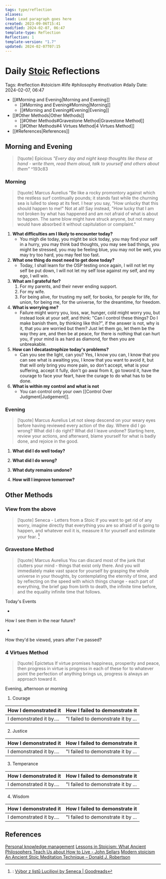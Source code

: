 ```yaml
---
tags: type/reflection
aliases: 
lead: Lead paragraph goes here
created: 2023-09-06T15:41
modified: 2024-02-07, 06:47
template-type: Reflection
Reflection: 1
template-version: "1.7"
updated: 2024-02-07T07:15
---
```

# Daily [Stoic](../SLIP-BOX/Stoicism.md) Reflections

Tags:  #reflection #stoicism #life #philosophy #motivation #daily 
Date: 2024-02-07, 06:47

- [[#Morning and Evening|Morning and Evening]]
	- [[#Morning and Evening#Morning|Morning]]
	- [[#Morning and Evening#Evening|Evening]]
- [[#Other Methods|Other Methods]]
	- [[#Other Methods#Gravestone Method|Gravestone Method]]
	- [[#Other Methods#4 Virtues Method|4 Virtues Method]]
- [[#References|References]]


## Morning and Evening

> [!quote] Epicious 
> _"Every day and night keep thoughts like these at hand - write them, read them aloud, talk to yourself and others about them"_
^193c83
### Morning

> [!quote] Marcus Aurelius
> "Be like a rocky promontory against which the restless surf continually pounds; it stands fast while the churning sea is lulled to sleep at its feet. I hear you say, "How unlucky that this should happen to me!" Not at all! Say instead, "How lucky that I am not broken by what has happened and am not afraid of what is about to happen. The same blow might have struck anyone, but not many would have absorbed it without capitulation or complaint."

1. **What difficulties am I likely to encounter today?**
	- You migh die today, you might be sick today, you may find your self in a hurry, you may think bad thoughts, you may see bad things, you might be stressed, you may be feeling blue, you may not be well, you may try too hard, you may feel too fast. 
2. **What one thing do most need to get done today?**
	- Today, I shall learn for the OSP testing once again, I will not let my self be put down, I will not let my self lose against my self, and my ego, I will win.
1. **What am I grateful for?**
	1. For my parents, and their never ending support. 
	2. For my wife.
	3. For being alive, for trusting my self, for books, for people for life, for union, for being me, for the universe, for the dreamtime, for freedom.
2. **What is worrying me?**
	- Failure might worry you, loss, war, hunger, cold might worry you, but instead look at your self, and think: "Can I control these things? Do I make banish them, by thinking like this?", if the answer is not, why is it, that you are worried but them? Just let them go, let them be the way they are, and then be at peace, for there is nothing that can hurt you, if your mind is as hard as diamond, for then you are unbreakable. 
3. **How can I decatastrophize today's problems?**
	- Can you see the light, can you? Yes, I know you can, I know that you can see what is awaiting you, I know that you want to avoid it, but that will only bring you more pain, so don't accept, what is your suffering, accept it fully, don't go awai from it, go toword it, have the courage to face your feart, have the curage to do what has to be done.
4. **What is within my control and what is not**
	- You can control only your own [[Control Over Judgment|Judgement]].

### Evening

> [!quote] Marcus Aurelius
> Let not sleep descend on your weary eyes before having reviewed every action of the day. Where did I go wrong? What did I do right? What did I leave undone? Starting here, review your actions, and afterward, blame yourself for what is badly done, and rejoice in the good.

1. **What did I do well today?**

2. **What did I do wrong?**

4. **What duty remains undone?**

5. **How will I improve tomorrow?**

## Other Methods

### View from the above

> [!quote] Seneca - Letters from a Stoic
> If you want to get rid of any worry, imagine directly that everything you are so afraid of is going to happen, and whatever evil it is, measure it for yourself and estimate your fear. [^Seneca]


### Gravestone Method

> [!quote] Marcus Aurelius
> You can discard most of the junk that clutters your mind - things that exist only there. And you will immediately make vast space for yourself by grasping the whole universe in your thoughts, by contemplating the eternity of time, and by reflecting on the speed with which things change - each part of everything, the brief gap from birth to death, the infinite time before, and the equality infinite time that follows. 

Today's Events 

-

How I see them in the near future? 

-

How they'd be viewed, years after I've passed?

### 4 Virtues Method

> [!quote] Epictetus 
> If virtue promises happiness, prosperity and peace, then progress in virtue is progress in each of these for to whatever point the perfection of anything brings us, progress is always an approach toward it.

Evening, afternoon or morning

1. Courage 

| How I demonstrated it  | How I failed to demonstrate it |
| ------------------- | ---------------- |
| I demonstrated it by....                 | "I failed to demonstrate it by ...              |

2. Justice

| How I demonstrated it  | How I failed to demonstrate it |
| ------------------- | ---------------- |
| I demonstrated it by....                 | "I failed to demonstrate it by ...             

3. Temperance

| How I demonstrated it  | How I failed to demonstrate it |
| ------------------- | ---------------- |
| I demonstrated it by....                 | "I failed to demonstrate it by ...             

4. Wisdom

| How I demonstrated it  | How I failed to demonstrate it |
| ------------------- | ---------------- |
| I demonstrated it by....                 | "I failed to demonstrate it by ...             

## References

[Personal knowledge management](Personal%20knowledge%20management.md)
[Lessons in Stoicism: What Ancient Philosophers Teach Us about How to Live - John Sellars](https://books.google.cz/books/about/Lessons_in_Stoicism.html?id=ky84zQEACAAJ&redir_esc=y)
[Modern stoicism](https://modernstoicism.com/)
[An Ancient Stoic Meditation Technique – Donald J. Robertson](https://donaldrobertson.name/2017/03/22/an-ancient-stoic-meditation-technique/)

[^Seneca]:: [Výbor z listů Luciliovi by Seneca | Goodreads](https://www.goodreads.com/book/show/23340595-v-bor-z-list-luciliovi) 